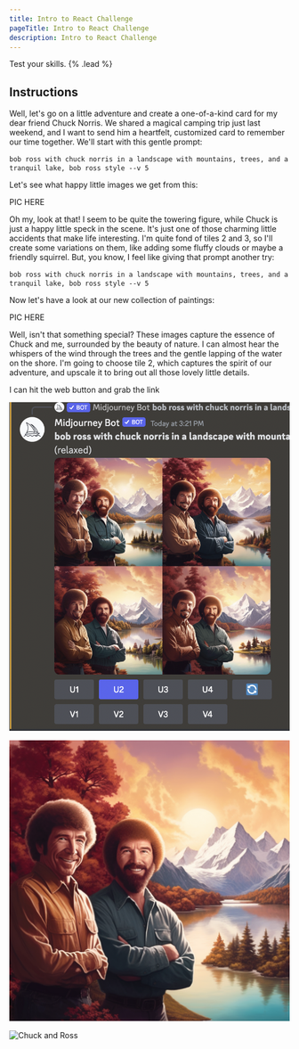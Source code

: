 ```yaml
---
title: Intro to React Challenge
pageTitle: Intro to React Challenge
description: Intro to React Challenge
---
```


Test your skills. {% .lead %}

## Instructions

Well, let's go on a little adventure and create a one-of-a-kind card for my dear friend Chuck Norris. We shared a magical camping trip just last weekend, and I want to send him a heartfelt, customized card to remember our time together. We'll start with this gentle prompt:

```
bob ross with chuck norris in a landscape with mountains, trees, and a tranquil lake, bob ross style --v 5 
```
Let's see what happy little images we get from this:

PIC HERE


Oh my, look at that! I seem to be quite the towering figure, while Chuck is just a happy little speck in the scene. It's just one of those charming little accidents that make life interesting. I'm quite fond of tiles 2 and 3, so I'll create some variations on them, like adding some fluffy clouds or maybe a friendly squirrel. But, you know, I feel like giving that prompt another try:

```
bob ross with chuck norris in a landscape with mountains, trees, and a tranquil lake, bob ross style --v 5 
```
Now let's have a look at our new collection of paintings:

PIC HERE

Well, isn't that something special? These images capture the essence of Chuck and me, surrounded by the beauty of nature.  I can almost hear the whispers of the wind through the trees and the gentle lapping of the water on the shore. I'm going to choose tile 2, which captures the spirit of our adventure, and upscale it to bring out all those lovely little details.

I can hit the web button and grab the link

![Chuck and Ross](/public/images/c_r_1.png)

![Chuck and Ross](/src/images/brokeback.png)

![Chuck and Ross](https://www.midjourney.com/app/jobs/3cf3359f-5906-4cb5-983e-7dd17b036931/)

